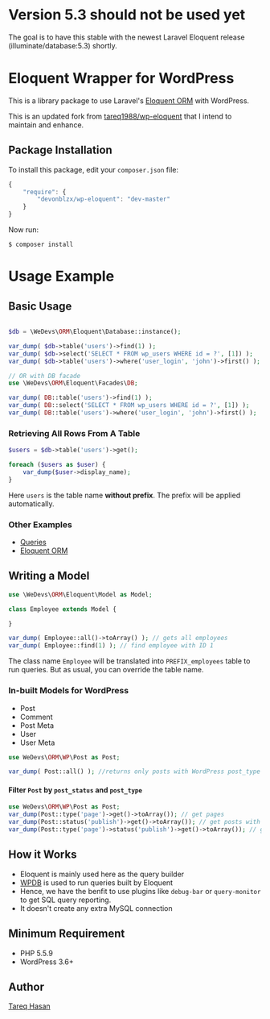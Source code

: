 # Version 5.3 should not be used yet

The goal is to have this stable with the newest Laravel Eloquent release (illuminate/database:5.3) shortly.

# Eloquent Wrapper for WordPress

This is a library package to use Laravel's [Eloquent ORM](http://laravel.com/docs/5.3/eloquent) with WordPress.

This is an updated fork from [tareq1988/wp-eloquent](https://github.com/tareq1988/wp-eloquent) that I intend to maintain and enhance.


## Package Installation

To install this package, edit your `composer.json` file:

```js
{
    "require": {
        "devonblzx/wp-eloquent": "dev-master"
    }
}
```

Now run:

`$ composer install`

# Usage Example

## Basic Usage

```php

$db = \WeDevs\ORM\Eloquent\Database::instance();

var_dump( $db->table('users')->find(1) );
var_dump( $db->select('SELECT * FROM wp_users WHERE id = ?', [1]) );
var_dump( $db->table('users')->where('user_login', 'john')->first() );

// OR with DB facade
use \WeDevs\ORM\Eloquent\Facades\DB;

var_dump( DB::table('users')->find(1) );
var_dump( DB::select('SELECT * FROM wp_users WHERE id = ?', [1]) );
var_dump( DB::table('users')->where('user_login', 'john')->first() );
```

### Retrieving All Rows From A Table

```php
$users = $db->table('users')->get();

foreach ($users as $user) {
    var_dump($user->display_name);
}
```

Here `users` is the table name **without prefix**. The prefix will be applied automatically.


### Other Examples

 - [Queries](http://laravel.com/docs/5.3/queries)
 - [Eloquent ORM](http://laravel.com/docs/5.3/eloquent)

## Writing a Model

```php
use \WeDevs\ORM\Eloquent\Model as Model;

class Employee extends Model {

}

var_dump( Employee::all()->toArray() ); // gets all employees
var_dump( Employee::find(1) ); // find employee with ID 1
```
The class name `Employee` will be translated into `PREFIX_employees` table to run queries. But as usual, you can override the table name.

### In-built Models for WordPress

- Post
- Comment
- Post Meta
- User
- User Meta


```php
use WeDevs\ORM\WP\Post as Post;

var_dump( Post::all() ); //returns only posts with WordPress post_type "post"
```

#### Filter `Post` by `post_status` and `post_type`
```php
use WeDevs\ORM\WP\Post as Post;
var_dump(Post::type('page')->get()->toArray()); // get pages
var_dump(Post::status('publish')->get()->toArray()); // get posts with publish status
var_dump(Post::type('page')->status('publish')->get()->toArray()); // get pages with publish status
```

## How it Works

 - Eloquent is mainly used here as the query builder
 - [WPDB](http://codex.wordpress.org/Class_Reference/wpdb) is used to run queries built by Eloquent
 - Hence, we have the benfit to use plugins like `debug-bar` or `query-monitor` to get SQL query reporting.
 - It doesn't create any extra MySQL connection


## Minimum Requirement
 - PHP 5.5.9
 - WordPress 3.6+

## Author
[Tareq Hasan](http://tareq.wedevs.com)